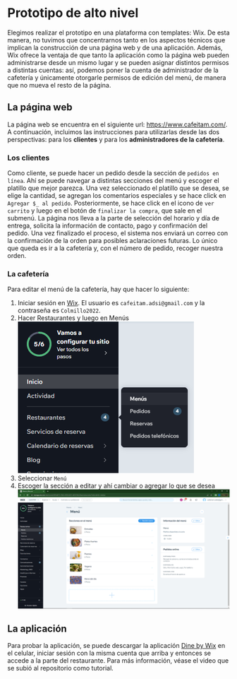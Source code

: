 # Prototipo de alto nivel

Elegimos realizar el prototipo en una plataforma con templates: Wix. De esta manera, no tuvimos que concentrarnos tanto en los aspectos técnicos que implican la construcción de una página web y de una aplicación. Además, Wix ofrece la ventaja de que tanto la aplicación como la página web pueden administrarse desde un mismo lugar y se pueden asignar distintos permisos a distintas cuentas: así, podemos poner la cuenta de administrador de la cafetería y únicamente otorgarle permisos de edición del menú, de manera que no mueva el resto de la página.

## La página web
La página web se encuentra en el siguiente url: https://www.cafeitam.com/. A continuación, incluimos las instrucciones para utilizarlas desde las dos perspectivas: para los **clientes** y para los **administradores de la cafetería**.

### Los clientes
Como cliente, se puede hacer un pedido desde la sección de `pedidos en línea`. Ahí se puede navegar a distintas secciones del menú y escoger el platillo que mejor parezca. Una vez seleccionado el platillo que se desea, se elige la cantidad, se agregan los comentarios especiales y se hace click en `Agregar $_ al pedido`. Posteriormente, se hace click en el icono de `ver carrito` y luego en el botón de `finalizar la compra`, que sale en el submenú. La página nos lleva a la parte de selección del horario y día de entrega, solicita la información de contacto, pago y confirmación del pedido. Una vez finalizado el proceso, el sistema nos enviará un correo con la confirmación de la orden para posibles aclaraciones futuras. Lo único que queda es ir a la cafetería y, con el número de pedido, recoger nuestra orden.

### La cafetería
Para editar el menú de la cafetería, hay que hacer lo siguiente:
1. Iniciar sesión en [Wix](https://www.wix.com/). El usuario es `cafeitam.adsi@gmail.com` y la contraseña es `Colmillo2022`.
2. Hacer Restaurantes y luego en Menús
![menu1](editar_menu1.png)
3. Seleccionar `Menú`
4. Escoger la sección a editar y ahí cambiar o agregar lo que se desea
![menu1](editar_menu2.png)

## La aplicación
Para probar la aplicación, se puede descargar la aplicación [Dine by Wix](https://www.dinebywix.com/) en el celular, iniciar sesión con la misma cuenta que arriba y entonces se accede a la parte del restaurante. Para más información, véase el video que se subió al repositorio como tutorial.

